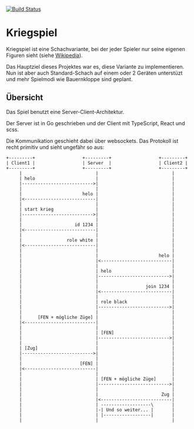 [![Build Status](https://ci.laze.today/api/badges/ouzu/kriegspiel/status.svg)](https://ci.laze.today/ouzu/kriegspiel)

# Kriegspiel

Kriegspiel ist eine Schachvariante, bei der jeder Spieler nur seine eigenen Figuren sieht (siehe [Wikipedia](https://en.wikipedia.org/wiki/Kriegspiel_(chess))).

Das Hauptziel dieses Projektes war es, diese Variante zu implementieren. Nun ist aber auch Standard-Schach auf einem oder 2 Geräten unterstüzt und mehr Spielmodi wie Bauernkloppe sind geplant.

## Übersicht

Das Spiel benutzt eine Server-Client-Architektur.

Der Server ist in Go geschrieben und der Client mit TypeScript, React und scss.

Die Kommunikation geschieht dabei über websockets. Das Protokoll ist recht primitiv und sieht ungefähr so aus:

```
+---------+                  +---------+                  +---------+
| Client1 |                  | Server  |                  | Client2 |
+---------+                  +---------+                  +---------+
     |                            |                            |
     | helo                       |                            |
     |--------------------------->|                            |
     |                            |                            |
     |                       helo |                            |
     |<---------------------------|                            |
     |                            |                            |
     | start krieg                |                            |
     |--------------------------->|                            |
     |                            |                            |
     |                    id 1234 |                            |
     |<---------------------------|                            |
     |                            |                            |
     |                 role white |                            |
     |<---------------------------|                            |
     |                            |                            |
     |                            |                       helo |
     |                            |<---------------------------|
     |                            |                            |
     |                            | helo                       |
     |                            |--------------------------->|
     |                            |                            |
     |                            |                  join 1234 |
     |                            |<---------------------------|
     |                            |                            |
     |                            | role black                 |
     |                            |--------------------------->|
     |                            |                            |
     |      [FEN + mögliche Züge] |                            |
     |<---------------------------|                            |
     |                            |                            |
     |                            | [FEN]                      |
     |                            |--------------------------->|
     |                            |                            |
     | [Zug]                      |                            |
     |--------------------------->|                            |
     |                            |                            |
     |                      [FEN] |                            |
     |<---------------------------|                            |
     |                            |                            |
     |                            | [FEN + mögliche Züge]      |
     |                            |--------------------------->|
     |                            |                            |
     |                            |                        Zug |
     |                            |<---------------------------|
     |                            | -------------------\       |
     |                            |-| Und so weiter... |       |
     |                            | |------------------|       |
     |                            |                            |
```